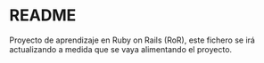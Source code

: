 # README

Proyecto de aprendizaje en Ruby on Rails (RoR), este fichero se irá actualizando a medida que se vaya alimentando el proyecto.

